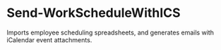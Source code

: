 # Send-WorkScheduleWithICS
Imports employee scheduling spreadsheets, and generates emails with iCalendar event attachments.
